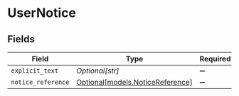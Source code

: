 # UserNotice


## Fields

| Field                                                            | Type                                                             | Required                                                         | Description                                                      |
| ---------------------------------------------------------------- | ---------------------------------------------------------------- | ---------------------------------------------------------------- | ---------------------------------------------------------------- |
| `explicit_text`                                                  | *Optional[str]*                                                  | :heavy_minus_sign:                                               | N/A                                                              |
| `notice_reference`                                               | [Optional[models.NoticeReference]](../models/noticereference.md) | :heavy_minus_sign:                                               | N/A                                                              |